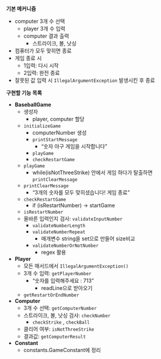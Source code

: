 **기본 메커니즘**

- computer 3개 수 선택
    - player 3개 수 입력
    - computer 결과 출력
        - 스트라이크, 볼, 낫싱
- 컴퓨터가 모두 맞히면 종료
- 게임 종료 시
    - 1입력: 다시 시작
    - 2입력: 완전 종료
- 잘못된 값 입력 시 `IllegalArgumentException` 발생시킨 후 종료


**구현할 기능 목록**

- **BaseballGame**
    - 생성자
        - player, computer 할당
    - `initializeGame`
        - computerNumber 생성
        - `printStartMessage`
            - “숫자 야구 게임을 시작합니다”
        - `playGame`
        - `checkRestartGame`
    - `playGame`
        - while(isNotThreeStrike) 안에서 게임 하다가 탈출하면 `printClearMessage`
    - `printClearMessage`
        - “3개의 숫자를 모두 맞히셨습니다! 게임 종료”
    - `checkRestartGame`
        - if (isRestartNumber) → startGame
    - `isRestartNumber`
    - 올바른 입력인지 검사: `validateInputNumber`
      - `validateNumberLength`
      - `validateNumberRepeat`
          - 매개변수 string을 set으로 만들어 size비교
      - `validateNumberOrNotNumber`
          - regex 활용
- **Player**
    - 모든 매서드에서 `IllegalArgumentException()`
    - 3개 수 입력: `getPlayerNumber`
        - “숫자를 입력해주세요 : 713”
            - readLine으로 받아오기
    - `getRestartOrEndNumber`
- **Computer**
    - 3개 수 선택: `getComputerNumber`
    - 스트라이크, 볼, 낫싱 검사: `checkNumber`
        - `checkStrike` , `checkBall`
    - 클리어 여부: `isNotThreeStrike`
    - 결과값: `getComputerResult`
- **Constant**
    - constants.GameConstant에 정리